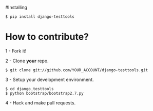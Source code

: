 #Installing

    $ pip install django-testtools

# How to contribute?

1 - Fork it!

2 - Clone **your** repo.

    $ git clone git://github.com/YOUR_ACCOUNT/django-testtools.git

3 - Setup your development environment.

    $ cd django_testtools
    $ python bootstrap/bootstrap2.7.py

4 - Hack and make pull requests.

